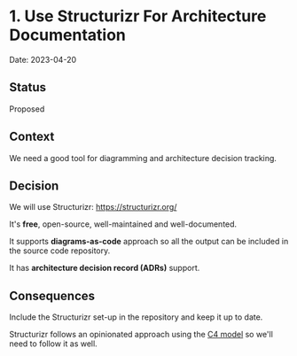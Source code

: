 # 1. Use Structurizr For Architecture Documentation

Date: 2023-04-20

## Status

Proposed

## Context

We need a good tool for diagramming and architecture decision tracking.

## Decision

We will use Structurizr: https://structurizr.org/

It's **free**, open-source, well-maintained and well-documented.

It supports **diagrams-as-code** approach so all the output can be included in the source code repository. 

It has **architecture decision record (ADRs)** support.

## Consequences

Include the Structurizr set-up in the repository and keep it up to date.

Structurizr follows an opinionated approach using the [C4 model](https://c4model.com/) so we'll need to follow it as well.